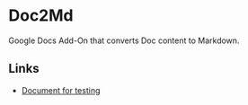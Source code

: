 # Doc2Md

Google Docs Add-On that converts Doc content to Markdown.

## Links

- [Document for testing](https://docs.google.com/document/d/1oFziXhkyJDpOpyCk-hRnFv-BtUNa4c8tuiSMWVNP6Rs)
